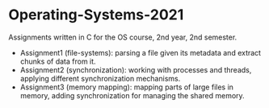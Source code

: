# Operating-Systems-2021

Assignments written in C for the OS course, 2nd year, 2nd semester.

* Assignment1 (file-systems): parsing a file given its metadata and extract chunks of data from it.
* Assignment2 (synchronization): working with processes and threads, applying different synchronization mechanisms.
* Assignment3 (memory mapping): mapping parts of large files in memory, adding synchronization for managing the shared memory.
